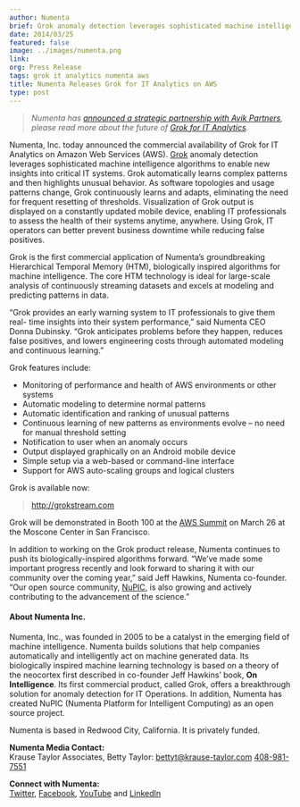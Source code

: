 ```yaml
---
author: Numenta
brief: Grok anomaly detection leverages sophisticated machine intelligence algorithms to enable new insights into critical IT systems. Grok automatically learns complex patterns and then
date: 2014/03/25
featured: false
image: ../images/numenta.png
link:
org: Press Release
tags: grok it analytics numenta aws
title: Numenta Releases Grok for IT Analytics on AWS
type: post
---
```


> *Numenta has [announced a strategic partnership with Avik
  Partners](/press/2015/08/19/numenta-announces-licensing-of-grok-for-it-to-avik-partners/),
  please read more about the future of
  [Grok for IT Analytics](http://grokstream.com).*

Numenta, Inc. today announced the commercial
availability of Grok for IT Analytics on Amazon Web Services (AWS).
[Grok](http://grokstream.com) anomaly detection leverages sophisticated machine
intelligence algorithms to enable new insights into critical IT systems. Grok
automatically learns complex patterns and then highlights unusual behavior.  As
software topologies and usage patterns change, Grok continuously learns and
adapts, eliminating the need for frequent resetting of thresholds. Visualization
of Grok output is displayed on a constantly updated mobile device, enabling IT
professionals to assess the health of their systems anytime, anywhere.  Using
Grok, IT operators can better prevent business downtime while reducing false
positives.

Grok is the first commercial application of Numenta’s groundbreaking
Hierarchical Temporal Memory (HTM), biologically inspired algorithms for machine
intelligence. The core HTM technology is ideal for large-scale analysis of
continuously streaming datasets and excels at modeling and predicting patterns
in data.

“Grok provides an early warning system to IT professionals to give them real-
time insights into their system performance,” said Numenta CEO Donna Dubinsky.
“Grok anticipates problems before they happen, reduces false positives, and
lowers engineering costs through automated modeling and continuous learning.”

Grok features include:

* Monitoring of performance and health of AWS environments or other systems
* Automatic modeling to determine normal patterns
* Automatic identification and ranking of unusual patterns
* Continuous learning of new patterns as environments evolve – no need for
manual threshold setting
* Notification to user when an anomaly occurs
* Output displayed graphically on an Android mobile device
* Simple setup via a web-based or command-line interface
* Support for AWS auto-scaling groups and logical clusters

Grok is available now:

> http://grokstream.com

Grok will be demonstrated in Booth 100 at the
[AWS Summit](https://aws.amazon.com/aws-summit-2014/) on March 26 at the
Moscone Center in San Francisco.

In addition to working on the Grok product release, Numenta continues to push
its biologically-inspired algorithms forward.  “We’ve made some important
progress recently and look forward to sharing it with our community over the
coming year,” said Jeff Hawkins, Numenta co-founder. “Our open source community,
[NuPIC](http://numenta.org), is also growing and actively
contributing to the advancement of the science.”


#### About Numenta Inc.

Numenta, Inc., was founded in 2005 to be a catalyst in the emerging field of
machine intelligence. Numenta builds solutions that help companies automatically
and intelligently act on machine generated data.  Its biologically inspired
machine learning technology is based on a theory of the neocortex first
described in co-founder Jeff Hawkins’ book, **On Intelligence**. Its first
commercial product, called Grok, offers a breakthrough solution for anomaly
detection for IT Operations. In addition, Numenta has created NuPIC (Numenta
Platform for Intelligent Computing) as an open source project.

Numenta is based in Redwood City, California. It is privately funded.

**Numenta Media Contact:** <br/>
Krause Taylor Associates,
Betty Taylor:
[bettyt@krause-taylor.com](mailto:bettyt@krause-taylor.com)
[408-981-7551](tel:+1-408-981-7551)

**Connect with Numenta:** <br/>
[Twitter](https://twitter.com/numenta),
[Facebook](https://www.facebook.com/pages/Numenta/321559142118?ref=br_tf),
[YouTube](https://www.youtube.com/user/numenta) and
[LinkedIn](https://www.linkedin.com/company/numenta)
